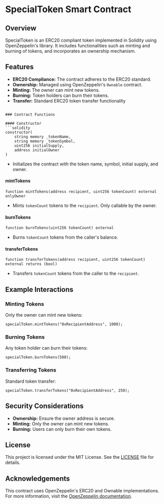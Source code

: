 # SpecialToken Smart Contract

## Overview
SpecialToken is an ERC20 compliant token implemented in Solidity using OpenZeppelin's library. It includes functionalities such as minting and burning of tokens, and incorporates an ownership mechanism.

## Features
- **ERC20 Compliance:** The contract adheres to the ERC20 standard.
- **Ownership:** Managed using OpenZeppelin's `Ownable` contract.
- **Minting:** The owner can mint new tokens.
- **Burning:** Token holders can burn their tokens.
- **Transfer:** Standard ERC20 token transfer functionality
```

### Contract Functions

#### Constructor
```solidity
constructor(
    string memory _tokenName,
    string memory _tokenSymbol,
    uint256 initialSupply,
    address initialOwner
)
```
- Initializes the contract with the token name, symbol, initial supply, and owner.

#### mintTokens
```solidity
function mintTokens(address recipient, uint256 tokenCount) external onlyOwner
```
- Mints `tokenCount` tokens to the `recipient`. Only callable by the owner.

#### burnTokens
```solidity
function burnTokens(uint256 tokenCount) external
```
- Burns `tokenCount` tokens from the caller's balance.

#### transferTokens
```solidity
function transferTokens(address recipient, uint256 tokenCount) external returns (bool)
```
- Transfers `tokenCount` tokens from the caller to the `recipient`.

## Example Interactions

### Minting Tokens
Only the owner can mint new tokens:
```solidity
specialToken.mintTokens("0xRecipientAddress", 1000);
```

### Burning Tokens
Any token holder can burn their tokens:
```solidity
specialToken.burnTokens(500);
```

### Transferring Tokens
Standard token transfer:
```solidity
specialToken.transferTokens("0xRecipientAddress", 250);
```

## Security Considerations
- **Ownership:** Ensure the owner address is secure.
- **Minting:** Only the owner can mint new tokens.
- **Burning:** Users can only burn their own tokens.

## License
This project is licensed under the MIT License. See the [LICENSE](LICENSE) file for details.

## Acknowledgements
This contract uses OpenZeppelin's ERC20 and Ownable implementations. For more information, visit the [OpenZeppelin documentation](https://docs.openzeppelin.com/contracts/4.x/).

